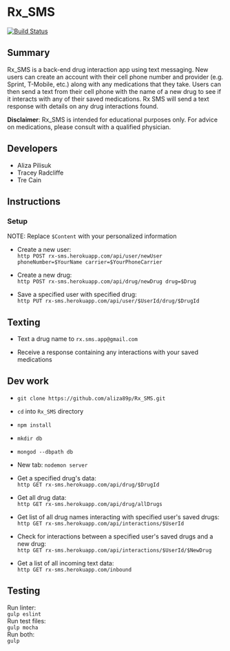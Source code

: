 # Rx_SMS

[![Build Status](https://travis-ci.org/aliza89p/Rx_SMS.svg?branch=staging)](https://travis-ci.org/aliza89p/Rx_SMS)

## Summary  
Rx_SMS is a back-end drug interaction app using text messaging. New users can create an account with their cell phone number and provider (e.g. Sprint, T-Mobile, etc.) along with any medications that they take. Users can then send a text from their cell phone with the name of a new drug to see if it interacts with any of their saved medications. Rx SMS will send a text response with details on any drug interactions found.  

<b>Disclaimer</b>: Rx_SMS is intended for educational purposes only. For advice on medications, please consult with a qualified physician.

## Developers  
- Aliza Pilisuk  
- Tracey Radcliffe  
- Tre Cain  

## Instructions  
### Setup  
NOTE: Replace ``$Content`` with your personalized information  

- Create a new user:  
`http POST rx-sms.herokuapp.com/api/user/newUser phoneNumber=$YourName carrier=$YourPhoneCarrier`

- Create a new drug:  
``http POST rx-sms.herokuapp.com/api/drug/newDrug drug=$Drug``  

- Save a specified user with specified drug:  
``http PUT rx-sms.herokuapp.com/api/user/$UserId/drug/$DrugId``

## Texting  
- Text a drug name to ``rx.sms.app@gmail.com``  

- Receive a response containing any interactions with your saved medications

## Dev work

- `git clone https://github.com/aliza89p/Rx_SMS.git`  

- `cd` into `Rx_SMS` directory  

- `npm install`  

- `mkdir db`  

- `mongod --dbpath db`  

- New tab: `nodemon server`      

- Get a specified drug's data:  
``http GET rx-sms.herokuapp.com/api/drug/$DrugId``  

- Get all drug data:  
``http GET rx-sms.herokuapp.com/api/drug/allDrugs``  

- Get list of all drug names interacting with specified user's saved drugs:  
``http GET rx-sms.herokuapp.com/api/interactions/$UserId``  

- Check for interactions between a specified user's saved drugs and a new drug:  
``http GET rx-sms.herokuapp.com/api/interactions/$UserId/$NewDrug``

- Get a list of all incoming text data:  
``http GET rx-sms.herokuapp.com/inbound``

## Testing  
Run linter:  
``gulp eslint``  
Run test files:  
``gulp mocha``  
Run both:  
``gulp``  
